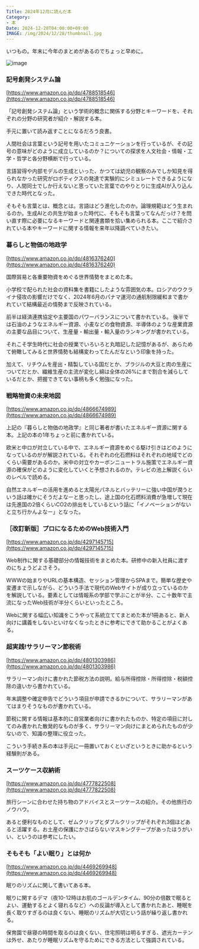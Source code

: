 ```yaml
---
Title: 2024年12月に読んだ本
Category:
- 本
Date: 2024-12-28T04:00:00+09:00
IMAGE: /img/2024/12/28/thumbnail.jpg
---
```


いつもの。年末に今年のまとめがあるのでちょっと早めに。

![image](/img/2024/12/28/thumbnail.jpg)


### 記号創発システム論

[https://www.amazon.co.jp/dp/4788518546](https://www.amazon.co.jp/dp/4788518546)

「記号創発システム論」という学術的概念に関係する分野とキーワードを、それぞれの分野の研究者が紹介・解説する本。

手元に置いて読み返すことになるだろう良書。

人間社会は言葉という記号を用いたコミュニケーションを行っているが、その記号の意味がどのように成立しているのか？についての探求を人文社会・情報・工学・哲学と各分野横断で行っている。

言語習得や内部モデルの生成といった、かつては幼児の観察のみでしか知見を得られなかった研究がロボティクスの発達で実験的にシミュレートできるようになり、人間同士でしか行えないと思っていた言葉でのやりとりに生成AIが入り込んできた時代となった。

そもそも言葉とは、概念とは。言語はどう進化したのか。論理規範はどう生まれるのか。生成AIとの共生が始まった時代に、そもそも言葉ってなんだっけ？を問い直す際に必要になるキーワードと関連書類を拾い集められる本。ここで紹介されている本やキーワードに関する情報を来年以降調べていきたい。


### 暮らしと物価の地政学

[https://www.amazon.co.jp/dp/4816376240](https://www.amazon.co.jp/dp/4816376240)

国際貿易と各重要物資をめぐる世界情勢をまとめた本。

小学校で配られた社会の資料集を書籍にしたような雰囲気の本。ロシアのウクライナ侵攻の影響だけでなく、2024年6月のパナマ運河の通航制限緩和まで書かれていて結構最近の情勢まで反映されている。

前半は経済連携協定や主要国のパワーバランスについて書かれている。
後半では石油のようなエネルギー資源、小麦などの食物資源、半導体のような産業資源の主要な品目について、生産量・輸出量・輸入量のランキングが書かれている。

それこそ学生時代に社会の授業でいろいろと丸暗記した記憶があるが、あらためて俯瞰してみると世界情勢も結構変わってたんだなという印象を持った。

加えて、リチウムを産出・精製している国だとか、ブラジルの大豆と肉の生産についてだとか、繊維生産の主流が変化し綿は全体の26%にまで割合を減らしているだとか、把握できてない事柄も多く勉強になった。


### 戦略物資の未来地図

[https://www.amazon.co.jp/dp/4866674989](https://www.amazon.co.jp/dp/4866674989)

上記の『暮らしと物価の地政学』と同じ著者が書いたエネルギー資源に関する本。上記の本の1年ちょっと前に書かれている。

欧米と中ロが対立している中で、エネルギー資源をめぐる駆け引きはどのようになっているのがが解説されている。それぞれの化石燃料はそれぞれの地域でどのくらい需要があるのか。米中の対立やカーボンニュートラル施策でエネルギー資源の確保がどのように変化していくと予想されるのか。テレビの池上解説くらいのレベルで読める。

自然エネルギーの活用を進めると太陽光パネルとバッテリーに強い中国が潤うという話は確かにそうだよなーと思ったし、途上国の化石燃料消費が急増して現在は先進国の2倍くらいCO2の排出をしているという話に「イノベーションがないと立ち行かんよなー」となった。


### ［改訂新版］プロになるためのWeb技術入門

[https://www.amazon.co.jp/dp/4297145715](https://www.amazon.co.jp/dp/4297145715)

Web制作に関する基礎部分の情報技術をまとめた本。研修中の新入社員に渡すのにちょうどよさそう。

WWWの始まりやURLの基本構造、セッション管理からSPAまで。簡単な歴史や変遷まで示しながら、どういう手法で現代のWebサイトが成り立っているのかを解説している。要素としては情報系の学部で学ぶことが半分、ここ十数年で主流になったWeb技術が半分くらいといったところ。

Webに関する幅広い知識をこうやって系統立ててまとめた本が1冊あると、新人向けに講義をしないといけなくなったときに参考にできて助かることがよくある。


### 超実践!サラリーマン節税術　

[https://www.amazon.co.jp/dp/4801303986](https://www.amazon.co.jp/dp/4801303986)

サラリーマン向けに書かれた節税方法の説明。給与所得控除・所得控除・税額控除の違いから書かれている。

年末調整や確定申告でどういう項目が申請できるかについて、サラリーマンがあてはまりそうなものが書かれている。

節税に関する情報は基本的に自営業者向けに書かれたものか、特定の項目に対してのみ書かれた散発的なものが多く、サラリーマン向けにまとめられたものが少ないので、知識の整理に役立った。

こういう手続き系の本は手元に一冊置いておくといざというときに助かるという経験則がある。

### スーツケース収納術

[https://www.amazon.co.jp/dp/4777822508](https://www.amazon.co.jp/dp/4777822508)

旅行シーンに合わせた持ち物のアドバイスとスーツケースの紹介。その他旅行のノウハウ。

あると便利なものとして、ゼムクリップとダブルクリップがそれぞれ3個ほどあると活躍する。お土産の保護にかさばらないマスキングテープがあったほうがいい、というのは参考にしたい。

### そもそも「よい眠り」とは何か　

[https://www.amazon.co.jp/dp/4469269948](https://www.amazon.co.jp/dp/4469269948)

眠りのリズムに関して書いてある本。

眠りに関するデマ（夜10-12時はお肌のゴールデンタイム、90分の倍数で眠るとよい、運動するとよく寝れるなど）への反論が導入として書かれたあと、睡眠を長く取りすぎるのは良くない、睡眠のリズムが大切という話が繰り返し書かれる。

保育園で昼寝の時間を取るのは良くない、住宅照明は明るすぎる、遮光カーテンは外せ、あたりが睡眠リズムを守るためにできる方法として強調されている。
